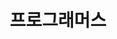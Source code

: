 ---
layout: home
title: 프로그래머스
permalink: category/test
pagination: 
  enabled: true
  category: 프로그래머스
  permalink: /:num/
  sort_field: 'title'
  sort_reverse: false
---